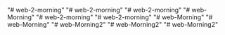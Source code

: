 "# web-2-morning" 
"# web-2-morning" 
"# web-2-morning" 
"# web-Morning" 
"# web-2-morning" 
"# web-2-morning" 
"# web-Morning" 
"# web-Morning" 
"# web-Morning2" 
"# web-Morning2" 
"# web-Morning2" 

